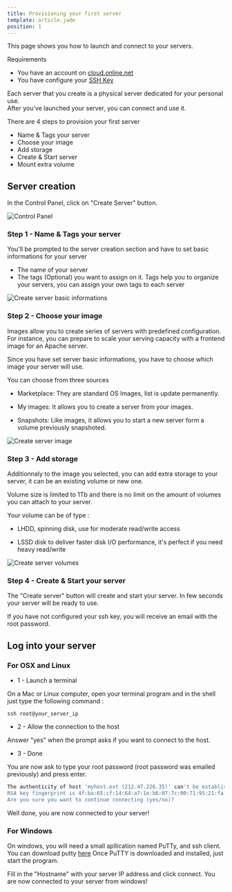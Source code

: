 ```yaml
---
title: Provisioning your first server
template: article.jade
position: 1
---
```


This page shows you how to launch and connect to your servers.

Requirements

- You have an account on [cloud.online.net](//cloud.online.net)
- You have configure your [SSH Key](/account/ssh_keys.html)

Each server that you create is a physical server dedicated for your personal use.<br/>
After you've launched your server, you can connect and use it.

There are 4 steps to provision your first server

- Name & Tags your server
- Choose your image
- Add storage
- Create & Start server
- Mount extra volume

## Server creation

In the Control Panel, click on "Create Server" button.

![Control Panel](../../images/dashboard.png "Control Panel")

### Step 1 - Name & Tags your server

You'll be prompted to the server creation section and have to set basic informations for your server

- The name of your server
- The tags (Optional) you want to assign on it. Tags help you to organize your servers, you can assign your own tags to each server

![Create server basic informations](../../images/server_basic_information.png "Create server basic informations")

### Step 2 - Choose your image

Images allow you to create series of servers with predefined configuration.
For instance, you can prepare to scale your serving capacity with a frontend image for an Apache server.

Since you have set server basic informations, you have to choose which image your server will use.

You can choose from three sources

- Marketplace: They are standard OS Images, list is update permanently.

- My images: It allows you to create a server from your images.

- Snapshots: Like images, it allows you to start a new server form a volume previously snapshoted. 

![Create server image](../../images/server_image.png "Create server image")

### Step 3 - Add storage

Additionnaly to the image you selected, you can add extra storage to your server, it can be an existing volume or new one.<br/>

Volume size is limited to 1Tb and there is no limit on the amount of volumes you can attach to your server.

Your volume can be of type :

- LHDD, spinning disk, use for moderate read/write access

- LSSD disk to deliver faster disk I/O performance, it's perfect if you need heavy read/write

![Create server volumes](../../images/server_volume.png "Create server volumes")

### Step 4 - Create & Start your server

The "Create server" button will create and start your server. In few seconds your server will be ready to use.

If you have not configured your ssh key, you will receive an email with the root password.

## Log into your server

### For OSX and Linux

- 1 - Launch a terminal

On a Mac or Linux computer, open your terminal program and in the shell just type the following command :

```
ssh root@your_server_ip
```

- 2 - Allow the connection to the host

Answer "yes" when the prompt asks if you want to connect to the host.

- 3 - Done

You are now ask to type your root password (root password was emailed previously) and press enter.

```sh
The authenticity of host 'myhost.ext (212.47.226.35)' can't be established.
RSA key fingerprint is 4f:ba:65:cf:14:64:a7:1e:b6:07:7c:00:71:95:21:fa.
Are you sure you want to continue connecting (yes/no)?
```

Well done, you are now connected to your server!

### For Windows

On windows, you will need a small apllication named PuTTy, and ssh client. You can download putty [here](http://www.chiark.greenend.org.uk/~sgtatham/putty/download.html)
Once PuTTY is downloaded and installed, just start the program.

Fill in the "Hostname" with your server IP address and click connect. You are now connected to your server from windows!


